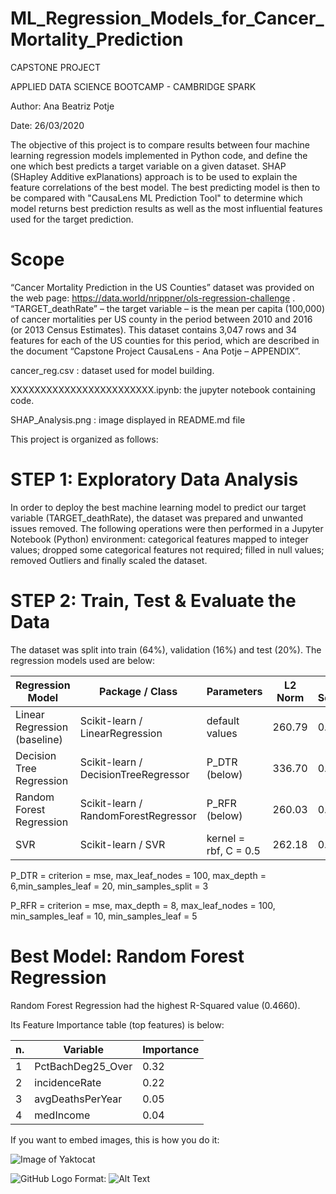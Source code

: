 # ML_Regression_Models_for_Cancer_Mortality_Prediction
CAPSTONE PROJECT

APPLIED DATA SCIENCE BOOTCAMP - CAMBRIDGE SPARK

Author: Ana Beatriz Potje

Date: 26/03/2020

The objective of this project is to compare results between four machine learning regression models
implemented in Python code, and define the one which best predicts a target variable on a given dataset. 
SHAP (SHapley Additive exPlanations) approach is to be used to explain the feature correlations of the best model.
The best predicting model is then to be compared with "CausaLens ML Prediction Tool" to determine which model returns best
prediction results as well as the most influential features used for the target prediction.

# Scope
“Cancer Mortality Prediction in the US Counties” dataset was provided on the web page:
https://data.world/nrippner/ols-regression-challenge . “TARGET_deathRate” – the target variable – is the mean
per capita (100,000) of cancer mortalities per US county in the period between 2010 and 2016 (or 2013 Census
Estimates). This dataset contains 3,047 rows and 34 features for each of the US counties for this period, which
are described in the document “Capstone Project CausaLens - Ana Potje – APPENDIX”.

cancer_reg.csv : dataset used for model building.

XXXXXXXXXXXXXXXXXXXXXXXX.ipynb: the jupyter notebook containing code.

SHAP_Analysis.png : image displayed in README.md file

This project is organized as follows:

# STEP 1: Exploratory Data Analysis
In order to deploy the best machine learning model to predict our target variable (TARGET_deathRate), the dataset was prepared and unwanted issues removed. The following operations were then performed in a Jupyter Notebook (Python) environment: categorical features mapped to integer values; dropped some categorical features not required; filled in null values; removed Outliers and finally scaled the dataset.

# STEP 2: Train, Test & Evaluate the Data
The dataset was split into train (64%), validation (16%) and test (20%). The regression models used are below:

Regression Model | Package / Class | Parameters | L2 Norm | R-Squared
---------------- | ----------------|------------|---------|----------
Linear Regression (baseline) | Scikit-learn / LinearRegression | default values | 260.79 | 0.4257
Decision Tree Regression | Scikit-learn / DecisionTreeRegressor | P_DTR (below) | 336.70 | 0.3233
Random Forest Regression | Scikit-learn / RandomForestRegressor | P_RFR (below) | 260.03 | 0.4660
SVR | Scikit-learn / SVR | kernel = rbf, C = 0.5 | 262.18 | 0.4511


P_DTR = criterion = mse, max_leaf_nodes = 100, max_depth = 6,min_samples_leaf = 20, min_samples_split = 3

P_RFR = criterion = mse, max_depth = 8, max_leaf_nodes = 100, min_samples_leaf = 10, min_samples_leaf = 5

# Best Model: Random Forest Regression
Random Forest Regression had the highest R-Squared value (0.4660). 

Its Feature Importance table (top features) is below:

n. | Variable | Importance
---|----------|-----------
1 | PctBachDeg25_Over | 0.32
2 | incidenceRate | 0.22
3 | avgDeathsPerYear | 0.05
4 | medIncome | 0.04


If you want to embed images, this is how you do it:

![Image of Yaktocat](https://octodex.github.com/images/yaktocat.png)



![GitHub Logo](/images/logo.png)
Format: ![Alt Text](url)


